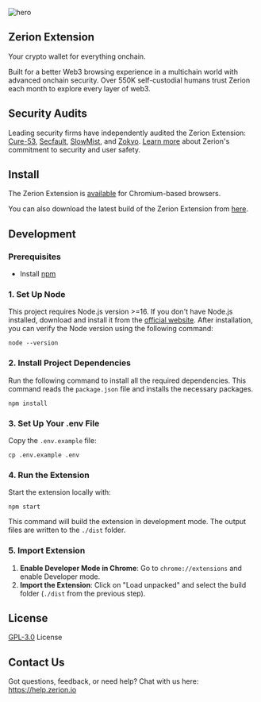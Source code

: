 ![hero](https://github.com/zeriontech/zerion-wallet-extension/assets/2427087/a5afefae-9e00-47a6-bf66-a332757b3b1c)

## Zerion Extension

Your crypto wallet for everything onchain.

Built for a better Web3 browsing experience in a multichain world with advanced onchain security. Over 550K self-custodial humans trust Zerion each month to explore every layer of web3.

## Security Audits

Leading security firms have independently audited the Zerion Extension: [Cure-53](https://cure53.de/), [Secfault](https://secfault-security.com/), [SlowMist](https://www.slowmist.com/), and [Zokyo](https://www.zokyo.io/). [Learn more](https://zerion.io/security) about Zerion's commitment to security and user safety.

## Install

The Zerion Extension is [available](https://chrome.google.com/webstore/detail/zerion-wallet-for-web3-nf/klghhnkeealcohjjanjjdaeeggmfmlpl) for Chromium-based browsers.

You can also download the latest build of the Zerion Extension from [here](https://github.com/zeriontech/zerion-wallet-extension/releases/latest).

## Development

### Prerequisites

- Install [npm](https://www.npmjs.com/get-npm)

### 1. Set Up Node

This project requires Node.js version >=16. If you don't have Node.js installed, download and install it from the [official website](https://nodejs.org/). After installation, you can verify the Node version using the following command:

```shell
node --version
```

### 2. Install Project Dependencies

Run the following command to install all the required dependencies. This command reads the `package.json` file and installs the necessary packages.

```shell
npm install
```

### 3. Set Up Your .env File

Copy the `.env.example` file:

```shell
cp .env.example .env
```

### 4. Run the Extension

Start the extension locally with:

```shell
npm start
```

This command will build the extension in development mode. The output files are written to the `./dist` folder.

### 5. Import Extension

1. **Enable Developer Mode in Chrome**: Go to `chrome://extensions` and enable Developer mode.
2. **Import the Extension**: Click on "Load unpacked" and select the build folder (`./dist` from the previous step).

## License

[GPL-3.0](LICENSE) License

## Contact Us

Got questions, feedback, or need help? Chat with us here: https://help.zerion.io

